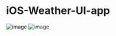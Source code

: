 # iOS-Weather-UI-app

![image](https://github.com/user-attachments/assets/cb829db7-1b8e-4b61-9935-0d4987879666)
![image](https://github.com/user-attachments/assets/97a8baa6-cb0c-4a1e-8235-068b43e28407)
